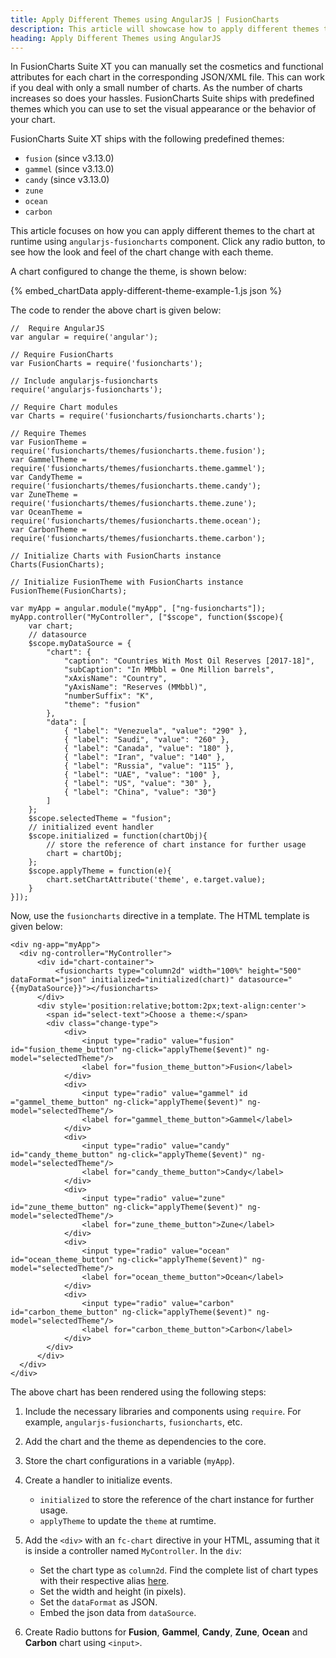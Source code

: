 ```yaml
---
title: Apply Different Themes using AngularJS | FusionCharts
description: This article will showcase how to apply different themes to the chart at runtime.
heading: Apply Different Themes using AngularJS
---
```


In FusionCharts Suite XT you can manually set the cosmetics and functional attributes for each chart in the corresponding JSON/XML file. This can work if you deal with only a small number of charts. As the number of charts increases so does your hassles. FusionCharts Suite ships with predefined themes which you can use to set the visual appearance or the behavior of your chart.

FusionCharts Suite XT ships with the following predefined themes:

* `fusion` (since v3.13.0)
* `gammel` (since v3.13.0)
* `candy` (since v3.13.0)
* `zune`
* `ocean`
* `carbon`

This article focuses on how you can apply different themes to the chart at runtime using `angularjs-fusioncharts` component. Click any radio button, to see how the look and feel of the chart change with each theme.

A chart configured to change the theme, is shown below:

{% embed_chartData apply-different-theme-example-1.js json %}

The code to render the above chart is given below:

```
//  Require AngularJS 
var angular = require('angular');

// Require FusionCharts 
var FusionCharts = require('fusioncharts');

// Include angularjs-fusioncharts 
require('angularjs-fusioncharts');

// Require Chart modules 
var Charts = require('fusioncharts/fusioncharts.charts');

// Require Themes
var FusionTheme = require('fusioncharts/themes/fusioncharts.theme.fusion');
var GammelTheme = require('fusioncharts/themes/fusioncharts.theme.gammel');
var CandyTheme = require('fusioncharts/themes/fusioncharts.theme.candy');
var ZuneTheme = require('fusioncharts/themes/fusioncharts.theme.zune');
var OceanTheme = require('fusioncharts/themes/fusioncharts.theme.ocean');
var CarbonTheme = require('fusioncharts/themes/fusioncharts.theme.carbon');

// Initialize Charts with FusionCharts instance
Charts(FusionCharts);

// Initialize FusionTheme with FusionCharts instance
FusionTheme(FusionCharts);

var myApp = angular.module("myApp", ["ng-fusioncharts"]);
myApp.controller("MyController", ["$scope", function($scope){
	var chart;
	// datasource
	$scope.myDataSource = {
		"chart": {
			"caption": "Countries With Most Oil Reserves [2017-18]",
			"subCaption": "In MMbbl = One Million barrels",
			"xAxisName": "Country",
			"yAxisName": "Reserves (MMbbl)",
			"numberSuffix": "K",
			"theme": "fusion"
		},
		"data": [
		    { "label": "Venezuela", "value": "290" },
		    { "label": "Saudi", "value": "260" },
		    { "label": "Canada", "value": "180" },
		    { "label": "Iran", "value": "140" },
		    { "label": "Russia", "value": "115" },
		    { "label": "UAE", "value": "100" },
		    { "label": "US", "value": "30" },
		    { "label": "China", "value": "30"}
		]
  	};
	$scope.selectedTheme = "fusion";
	// initialized event handler
	$scope.initialized = function(chartObj){
		// store the reference of chart instance for further usage
		chart = chartObj;
	};
	$scope.applyTheme = function(e){
		chart.setChartAttribute('theme', e.target.value);
	}
}]);
```

Now, use the `fusioncharts` directive in a template. The HTML template is given below:

```
<div ng-app="myApp">
  <div ng-controller="MyController"> 
      <div id="chart-container">
          <fusioncharts type="column2d" width="100%" height="500" dataFormat="json" initialized="initialized(chart)" datasource="{{myDataSource}}"></fusioncharts>
      </div>
      <div style='position:relative;bottom:2px;text-align:center'>
        <span id="select-text">Choose a theme:</span>
        <div class="change-type">
            <div>
                <input type="radio" value="fusion" id="fusion_theme_button" ng-click="applyTheme($event)" ng-model="selectedTheme"/>
                <label for="fusion_theme_button">Fusion</label>
            </div>
            <div>
                <input type="radio" value="gammel" id ="gammel_theme_button" ng-click="applyTheme($event)" ng-model="selectedTheme"/>
                <label for="gammel_theme_button">Gammel</label>
            </div>
            <div>
                <input type="radio" value="candy" id="candy_theme_button" ng-click="applyTheme($event)" ng-model="selectedTheme"/>
                <label for="candy_theme_button">Candy</label>
            </div>
            <div>
                <input type="radio" value="zune" id="zune_theme_button" ng-click="applyTheme($event)" ng-model="selectedTheme"/>
                <label for="zune_theme_button">Zune</label>
            </div>
            <div>
                <input type="radio" value="ocean" id="ocean_theme_button" ng-click="applyTheme($event)" ng-model="selectedTheme"/>
                <label for="ocean_theme_button">Ocean</label>
            </div>
            <div>
                <input type="radio" value="carbon" id="carbon_theme_button" ng-click="applyTheme($event)" ng-model="selectedTheme"/>
                <label for="carbon_theme_button">Carbon</label>
            </div>
        </div>
      </div>
  </div>
</div>
```

The above chart has been rendered using the following steps:

1. Include the necessary libraries and components using `require`. For example, `angularjs-fusioncharts`, `fusioncharts`, etc.

2. Add the chart and the theme as dependencies to the core.

3. Store the chart configurations in a variable (`myApp`).

4. Create a handler to initialize events.
	* `initialized` to store the reference of the chart instance for further usage.
	* `applyTheme` to update the `theme` at rumtime.

5. Add the `<div>` with an `fc-chart` directive in your HTML, assuming that it is inside a controller named `MyController`. In the `div`:
    * Set the chart type as `column2d`. Find the complete list of chart types with their respective alias [here](https://www.fusioncharts.com/dev/chart-guide/list-of-charts).
    * Set the width and height (in pixels).
    * Set the `dataFormat` as JSON.
	* Embed the json data from `dataSource`.

6. Create Radio buttons for **Fusion**, **Gammel**, **Candy**, **Zune**, **Ocean** and **Carbon** chart using `<input>`.